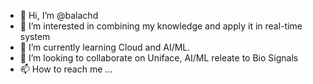 - 👋 Hi, I’m @balachd
- 👀 I’m interested in combining my knowledge and apply it in real-time system
- 🌱 I’m currently learning Cloud and AI/ML.
- 💞️ I’m looking to collaborate on Uniface, AI/ML releate to Bio Signals
- 📫 How to reach me ...

<!---
balachd/balachd is a ✨ special ✨ repository because its `README.md` (this file) appears on your GitHub profile.
You can click the Preview link to take a look at your changes.
--->
